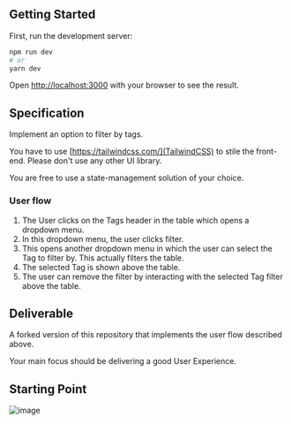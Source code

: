 ## Getting Started

First, run the development server:

```bash
npm run dev
# or
yarn dev
```

Open [http://localhost:3000](http://localhost:3000) with your browser to see the result.

## Specification

Implement an option to filter by tags.

You have to use [https://tailwindcss.com/](TailwindCSS) to stile the front-end. Please don't use any other UI library.

You are free to use a state-management solution of your choice.

### User flow

1. The User clicks on the Tags header in the table which opens a dropdown menu.
1. In this dropdown menu, the user clicks filter.
1. This opens another dropdown menu in which the user can select the Tag to filter by. This actually filters the table.
1. The selected Tag is shown above the table.
1. The user can remove the filter by interacting with the selected Tag filter above the table.

## Deliverable

A forked version of this repository that implements the user flow described above.

Your main focus should be delivering a good User Experience.

## Starting Point
![image](https://user-images.githubusercontent.com/27199575/184616566-cb245309-2ce7-4324-8440-86601ebf3f6f.png)

